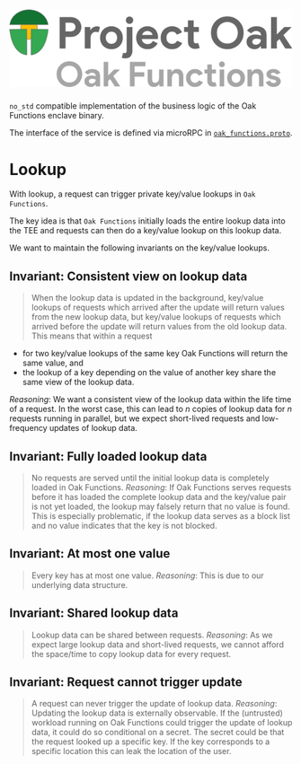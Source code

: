 <!-- Oak Logo Start -->
<!-- An HTML element is intentionally used since GitHub recommends this approach to handle different images in dark/light modes. Ref: https://docs.github.com/en/get-started/writing-on-github/getting-started-with-writing-and-formatting-on-github/basic-writing-and-formatting-syntax#specifying-the-theme-an-image-is-shown-to -->
<!-- markdownlint-disable-next-line MD033 -->
<h1><picture><source media="(prefers-color-scheme: dark)" srcset="/docs/oak-logo/svgs/oak-functions-negative-colour.svg?sanitize=true"><source media="(prefers-color-scheme: light)" srcset="/docs/oak-logo/svgs/oak-functions.svg?sanitize=true"><img alt="Project Oak Functions Logo" src="/docs/oak-logo/svgs/oak-functions.svg?sanitize=true"></picture></h1>
<!-- Oak Logo End -->

`no_std` compatible implementation of the business logic of the Oak Functions
enclave binary.

The interface of the service is defined via microRPC in
[`oak_functions.proto`](/oak_functions_service/proto/oak_functions.proto).

# Lookup

With lookup, a request can trigger private key/value lookups in
`Oak Functions`.

The key idea is that `Oak Functions` initially loads the entire lookup data into
the TEE and requests can then do a key/value lookup on this lookup data.

We want to maintain the following invariants on the key/value lookups.

## Invariant: Consistent view on lookup data

> When the lookup data is updated in the background, key/value lookups of
> requests which arrived after the update will return values from the new lookup
> data, but key/value lookups of requests which arrived before the update will
> return values from the old lookup data.
This means that within a request

- for two key/value lookups of the same key Oak Functions will return the same
  value, and
- the lookup of a key depending on the value of another key share the same view
  of the lookup data.

_Reasoning_: We want a consistent view of the lookup data within the life time
of a request. In the worst case, this can lead to _n_ copies of lookup data for
_n_ requests running in parallel, but we expect short-lived requests and
low-frequency updates of lookup data.

## Invariant: Fully loaded lookup data

> No requests are served until the initial lookup data is completely loaded in
> Oak Functions.
_Reasoning_: If Oak Functions serves requests before it has loaded the complete
lookup data and the key/value pair is not yet loaded, the lookup may falsely
return that no value is found. This is especially problematic, if the lookup
data serves as a block list and no value indicates that the key is not blocked.

## Invariant: At most one value

> Every key has at most one value.
_Reasoning_: This is due to our underlying data structure.

## Invariant: Shared lookup data

> Lookup data can be shared between requests.
_Reasoning_: As we expect large lookup data and short-lived requests, we cannot
afford the space/time to copy lookup data for every request.

## Invariant: Request cannot trigger update

> A request can never trigger the update of lookup data.
_Reasoning_: Updating the lookup data is externally observable. If the
(untrusted) workload running on Oak Functions could trigger the update of lookup
data, it could do so conditional on a secret. The secret could be that the
request looked up a specific key. If the key corresponds to a specific location
this can leak the location of the user.